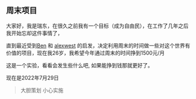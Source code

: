 ## 周末项目

大家好，我是瑞东，在很久之前我有一个目标（成为自由民），在工作了几年之后我开始忘却这件事情了，

直到最近受到[Ben](https://tinyprojects.dev) 和 [alexwest](https://www.alexwest.co) 的启发，决定利用周末的时间做一些对这个世界有价值的项目，现在我26岁，我希望今年通过周末的时间挣到1500元/月

这是一个实验，看看会发生些什么吧, 如果能挣到钱那就更好了。

现在是2022年7月29日

> 大胆策划 小心实施
